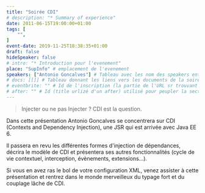```yaml
---
title: "Soirée CDI"
# description: "* Summary of experience"
date: 2011-06-15T19:00:00+01:00
tags: [
    "",
]
event-date: 2019-11-25T18:38:35+01:00
draft: false
hideSpeaker: false
# intro: "* Introduction pour l'evenement"
place: "SupInfo" # emplacement de l'evenement
speakers: ["Antonio Goncalves"] # Tableau avec les nom des speakers entre " et séparé par des , et doit être identique au titre du speaker enregistré !
# docs: [[]] # Tableau donnant les liens vers les documents de la soirée hors affiche - exemple : [["L'inauguration","http://toursjug.cloud.xwiki.com/xwiki/bin/download/Meetings/20080409/InaugurationToursJUG.pdf"], ["Unitils et Selenium","Unitils-Selenium.pdf"]]
# eventbrite: "" # Id de l'inscription (la partie de l'URL sr trouvant après https://www.eventbrite.fr/e/ )
# after: "" # Id (title urlizé d'un after) utilisé pour peupler la section after d'un evvent (exemple : apside-after-01)
---
```


> Injecter ou ne pas Injecter ? CDI est la question.

Dans cette présentation Antonio Goncalves se concentrera sur CDI (Contexts and Dependency Injection), une JSR qui est arrivée avec Java EE 6.

Il passera en revu les différentes formes d'injection de dépendances, décrira le modèle de CDI et présentera ses autres fonctionnalités (cycle de vie contextuel, interception, évènements, extensions...). 

Si vous en avez ras le bol de votre configuration XML, venez assister à cette présentation et rentrez dans le monde merveilleux du typage fort et du couplage lâche de CDI.